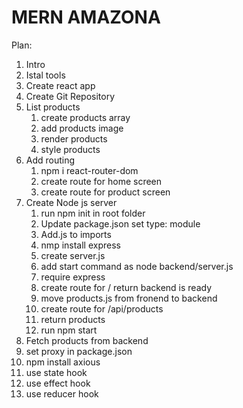 # MERN AMAZONA

Plan:

1. Intro
2. Istal tools
3. Create react app
4. Create Git Repository
5. List products
   1. create products array
   2. add products image
   3. render products
   4. style products
6. Add routing
   1. npm i react-router-dom
   2. create route for home screen
   3. create route for product screen
7. Create Node js server
   1. run npm init in root folder
   2. Update package.json set type: module
   3. Add.js to imports
   4. nmp install express
   5. create server.js
   6. add start command as node backend/server.js
   7. require express
   8. create route for / return backend is ready
   9. move products.js from fronend to backend
   10. create route for /api/products
   11. return products
   12. run npm start
8. Fetch products from backend
9. set proxy in package.json
10. npm install axious
11. use state hook
12. use effect hook
13. use reducer hook

